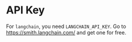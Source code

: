 # API Key
For `langchain`, you need `LANGCHAIN_API_KEY`. Go to 
https://smith.langchain.com/
and get one for free.

